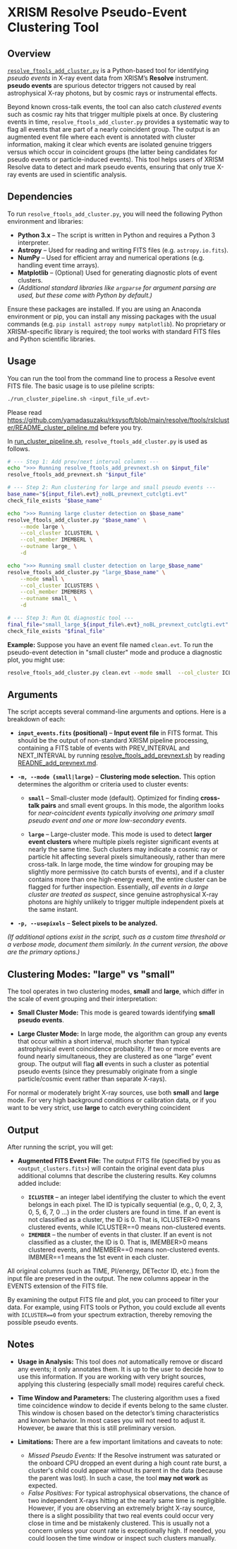 # XRISM Resolve Pseudo-Event Clustering Tool

## Overview

[`resolve_ftools_add_cluster.py`](https://github.com/yamadasuzaku/rksysoft/blob/main/resolve/ftools/rslcluster/resolve_ftools_add_cluster.py) is a Python-based tool for identifying *pseudo events* in X-ray event data from XRISM’s **Resolve** instrument. **pseudo events** are spurious detector triggers not caused by real astrophysical X-ray photons, but by cosmic rays or instrumental effects. 

Beyond known cross-talk events, the tool can also catch *clustered events* such as cosmic ray hits that trigger multiple pixels at once. By clustering events in time, `resolve_ftools_add_cluster.py` provides a systematic way to flag all events that are part of a nearly coincident group. The output is an augmented event file where each event is annotated with cluster information, making it clear which events are isolated genuine triggers versus which occur in coincident groups (the latter being candidates for pseudo events or particle-induced events). This tool helps users of XRISM Resolve data to detect and mark pseudo events, ensuring that only true X-ray events are used in scientific analysis.

## Dependencies

To run `resolve_ftools_add_cluster.py`, you will need the following Python environment and libraries:

* **Python 3.x** – The script is written in Python and requires a Python 3 interpreter.
* **Astropy** – Used for reading and writing FITS files (e.g. `astropy.io.fits`).
* **NumPy** – Used for efficient array and numerical operations (e.g. handling event time arrays).
* **Matplotlib** – (Optional) Used for generating diagnostic plots of event clusters.
* *(Additional standard libraries like `argparse` for argument parsing are used, but these come with Python by default.)*

Ensure these packages are installed. If you are using an Anaconda environment or pip, you can install any missing packages with the usual commands (e.g. `pip install astropy numpy matplotlib`). No proprietary or XRISM-specific library is required; the tool works with standard FITS files and Python scientific libraries.

## Usage

You can run the tool from the command line to process a Resolve event FITS file. 
The basic usage is to use pileline scripts: 

```bash
./run_cluster_pipeline.sh <input_file_uf.evt>
```

Please read https://github.com/yamadasuzaku/rksysoft/blob/main/resolve/ftools/rslcluster/README_cluster_pileline.md befere you try.   


In [run_cluster_pipeline.sh](https://github.com/yamadasuzaku/rksysoft/blob/main/resolve/ftools/rslcluster/resolve_ftools_cluster_pileline.sh), `resolve_ftools_add_cluster.py` 
 is used as follows. 

```bash:run_cluster_pipeline.sh
# --- Step 1: Add prev/next interval columns ---
echo ">>> Running resolve_ftools_add_prevnext.sh on $input_file"
resolve_ftools_add_prevnext.sh "$input_file"

# --- Step 2: Run clustering for large and small pseudo events ---
base_name="${input_file%.evt}_noBL_prevnext_cutclgti.evt"
check_file_exists "$base_name"

echo ">>> Running large cluster detection on $base_name"
resolve_ftools_add_cluster.py "$base_name" \
    --mode large \
    --col_cluster ICLUSTERL \
    --col_member IMEMBERL \
    --outname large_ \
    -d

echo ">>> Running small cluster detection on large_$base_name"
resolve_ftools_add_cluster.py "large_$base_name" \
    --mode small \
    --col_cluster ICLUSTERS \
    --col_member IMEMBERS \
    --outname small_ \
    -d

# --- Step 3: Run QL diagnostic tool ---
final_file="small_large_${input_file%.evt}_noBL_prevnext_cutclgti.evt"
check_file_exists "$final_file"
```

**Example:** Suppose you have an event file named `clean.evt`. To run the pseudo-event detection in "small cluster" mode and produce a diagnostic plot, you might use:

```bash
resolve_ftools_add_cluster.py clean.evt --mode small  --col_cluster ICLUSTERS --col_member IMEMBERS --outname small_ -d
```

## Arguments

The script accepts several command-line arguments and options. Here is a breakdown of each:

* **`input_events.fits` (positional)** – **Input event file** in FITS format. This should be the output of non-standard XRISM pipeline processing, containing a FITS table of events with PREV_INTERVAL and NEXT_INTERVAL by running [resolve_ftools_add_prevnext.sh](https://github.com/yamadasuzaku/rksysoft/blob/main/resolve/ftools/resolve_ftools_add_prevnext.sh) by reading [READNE_add_prevnext.md](https://github.com/yamadasuzaku/rksysoft/blob/main/resolve/ftools/rslcluster/README_add_prevnext.md). 

* **`-m, --mode {small|large}`** – **Clustering mode selection.** This option determines the algorithm or criteria used to cluster events:

  * **`small`** – Small-cluster mode (default). Optimized for finding **cross-talk pairs** and small event groups. In this mode, the algorithm looks for *near-coincident events typically involving one primary small pseudo event and one or more low-secondary events*. 

  * **`large`** – Large-cluster mode. This mode is used to detect **larger event clusters** where multiple pixels register significant events at nearly the same time. Such clusters may indicate a cosmic ray or particle hit affecting several pixels simultaneously, rather than mere cross-talk. In large mode, the time window for grouping may be slightly more permissive (to catch bursts of events), and if a cluster contains more than one high-energy event, the entire cluster can be flagged for further inspection. Essentially, *all events in a large cluster are treated as suspect*, since genuine astrophysical X-ray photons are highly unlikely to trigger multiple independent pixels at the same instant.

* **`-p, --usepixels`** – **Select pixels to be analyzed.** 

*(If additional options exist in the script, such as a custom time threshold or a verbose mode, document them similarly. In the current version, the above are the primary options.)*

## Clustering Modes: "large" vs "small"

The tool operates in two clustering modes, **small** and **large**, which differ in the scale of event grouping and their interpretation:

* **Small Cluster Mode:** This mode is geared towards identifying **small pseudo events**. 

* **Large Cluster Mode:** In large mode, the algorithm can group any events that occur within a short interval, much shorter than typical astrophysical event coincidence probability. If two or more events are found nearly simultaneous, they are clustered as one “large” event group. The output will flag **all** events in such a cluster as potential pseudo events (since they presumably originate from a single particle/cosmic event rather than separate X-rays). 

For normal or moderately bright X-ray sources, use both **small** and **large** mode.
For very high background conditions or calibration data, or if you want to be very strict, use **large** to catch everything coincident

## Output

After running the script, you will get:

* **Augmented FITS Event File:** The output FITS file (specified by you as `<output_clusters.fits>`) will contain the original event data plus additional columns that describe the clustering results. Key columns added include:

  * **`ICLUSTER`** – an integer label identifying the cluster to which the event belongs in each pixel. The ID is typically sequential (e.g., 0, 0, 2, 3, 0, 5, 6, 7, 0 ...) in the order clusters are found in time. If an event is not classified as a cluster, the ID is 0. That is, ICLUSTER>0 means clustered events, while ICLUSTER==0 means non-clustered events. 
  * **`IMEMBER`** – the number of events in that cluster. If an event is not classified as a cluster, the ID is 0. That is, IMEMBER>0 means clustered events, and IMEMBER==0 means non-clustered events. IMBMER==1 means the 1st event in each cluster. 

All original columns (such as TIME, PI/energy, DETector ID, etc.) from the input file are preserved in the output. The new columns appear in the EVENTS extension of the FITS file. 

By examining the output FITS file and plot, you can proceed to filter your data. For example, using FITS tools or Python, you could exclude all events with `ICLUSTER==0` from your spectrum extraction, thereby removing the possible pseudo events. 

## Notes

* **Usage in Analysis:** This tool does *not* automatically remove or discard any events; it only annotates them. It is up to the user to decide how to use this information. If you are working with very bright sources, applying this clustering (especially small mode) requires careful check. 

* **Time Window and Parameters:** The clustering algorithm uses a fixed time coincidence window to decide if events belong to the same cluster. This window is chosen based on the detector’s timing characteristics and known behavior. In most cases you will not need to adjust it. However, be aware that this is still preliminary version. 

* **Limitations:** There are a few important limitations and caveats to note:

  * *Missed Pseudo Events:* If the Resolve instrument was saturated or the onboard CPU dropped an event during a high count rate burst, a cluster's child could appear without its parent in the data (because the parent was lost). In such a case, the tool **may not work** as expected. 
  * *False Positives:* For typical astrophysical observations, the chance of two independent X-rays hitting at the nearly same time is negligible. However, if you are observing an extremely bright X-ray source, there is a slight possibility that two real events could occur very close in time and be mistakenly clustered. This is usually not a concern unless your count rate is exceptionally high. If needed, you could loosen the time window or inspect such clusters manually.
